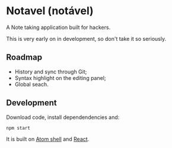 # Notavel (notável)

A Note taking application built for hackers.

This is very early on in development, so don't take it so seriously.

## Roadmap

- History and sync through Git;
- Syntax highlight on the editing panel;
- Global seach.


## Development

Download code, install dependendencies and:

```bash
npm start
```

It is built on [Atom shell](https://github.com/atom/electron) and [React](http://facebook.github.io/react/).

